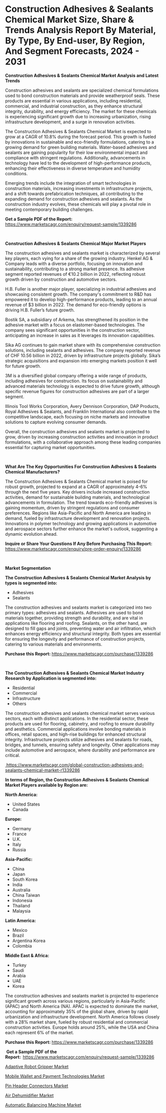 <p><h1>Construction Adhesives & Sealants Chemical Market Size, Share & Trends Analysis Report By Material, By Type, By End-user, By Region, And Segment Forecasts, 2024 - 2031</h1></p><p><strong>Construction Adhesives & Sealants Chemical Market Analysis and Latest Trends</strong></p>
<p><p>Construction adhesives and sealants are specialized chemical formulations used to bond construction materials and provide weatherproof seals. These products are essential in various applications, including residential, commercial, and industrial construction, as they enhance structural integrity, durability, and energy efficiency. The market for these chemicals is experiencing significant growth due to increasing urbanization, rising infrastructure development, and a surge in renovation activities.</p><p>The Construction Adhesives & Sealants Chemical Market is expected to grow at a CAGR of 10.8% during the forecast period. This growth is fueled by innovations in sustainable and eco-friendly formulations, catering to a growing demand for green building materials. Water-based adhesives and sealants are gaining popularity for their low environmental impact and compliance with stringent regulations. Additionally, advancements in technology have led to the development of high-performance products, enhancing their effectiveness in diverse temperature and humidity conditions.</p><p>Emerging trends include the integration of smart technologies in construction materials, increasing investments in infrastructure projects, and a shift towards prefabrication techniques, all contributing to the expanding demand for construction adhesives and sealants. As the construction industry evolves, these chemicals will play a pivotal role in meeting contemporary building challenges.</p></p>
<p><strong>Get a Sample PDF of the Report:&nbsp;</strong> <a href="https://www.marketscagr.com/enquiry/request-sample/1339286?utm_campaign=1683&utm_medium=2&utm_source=Github&utm_content=ia&utm_term=20102024&utm_id=construction-adhesives-sealants-chemical">https://www.marketscagr.com/enquiry/request-sample/1339286</a></p>
<p>&nbsp;</p>
<p><strong>Construction Adhesives & Sealants Chemical Major Market Players</strong></p>
<p><p>The construction adhesives and sealants market is characterized by several key players, each vying for a share of the growing industry. Henkel AG & Company leads with a diverse portfolio, focusing on innovation and sustainability, contributing to a strong market presence. Its adhesive segment reported revenues of €10.2 billion in 2022, reflecting robust growth driven by construction and automotive sectors.</p><p>H.B. Fuller is another major player, specializing in industrial adhesives and showcasing consistent growth. The company's commitment to R&D has empowered it to develop high-performance products, leading to an annual revenue of $3 billion in 2022. The demand for eco-friendly options is driving H.B. Fuller’s future growth.</p><p>Bostik SA, a subsidiary of Arkema, has strengthened its position in the adhesive market with a focus on elastomer-based technologies. The company sees significant opportunities in the construction sector, anticipating an increase in sales as it leverages its innovation capabilities.</p><p>Sika AG continues to gain market share with its comprehensive construction solutions, including sealants and adhesives. The company reported revenue of CHF 10.56 billion in 2022, driven by infrastructure projects globally. Sika’s strategic acquisitions and expansion into emerging markets position it well for future growth.</p><p>3M is a diversified global company offering a wide range of products, including adhesives for construction. Its focus on sustainability and advanced materials technology is expected to drive future growth, although specific revenue figures for construction adhesives are part of a larger segment.</p><p>Illinois Tool Works Corporation, Avery Dennison Corporation, DAP Products, Royal Adhesives & Sealants, and Franklin International also contribute to the competitive landscape, each focusing on niche markets and innovative solutions to capture evolving consumer demands.</p><p>Overall, the construction adhesives and sealants market is projected to grow, driven by increasing construction activities and innovation in product formulations, with a collaborative approach among these leading companies essential for capturing market opportunities.</p></p>
<p>&nbsp;</p>
<p><strong>What Are The Key Opportunities For Construction Adhesives & Sealants Chemical Manufacturers?</strong></p>
<p><p>The Construction Adhesives & Sealants Chemical market is poised for robust growth, projected to expand at a CAGR of approximately 4-6% through the next five years. Key drivers include increased construction activities, demand for sustainable building materials, and technological advancements in formulation. The trend towards eco-friendly adhesives is gaining momentum, driven by stringent regulations and consumer preferences. Regions like Asia-Pacific and North America are leading in demand, fueled by infrastructure development and renovation projects. Innovations in polymer technology and growing applications in automotive and aerospace sectors further enhance the market's outlook, suggesting a dynamic evolution ahead.</p></p>
<p><strong>Inquire or Share Your Questions If Any Before Purchasing This Report:</strong> <a href="https://www.marketscagr.com/enquiry/pre-order-enquiry/1339286?utm_campaign=1683&utm_medium=2&utm_source=Github&utm_content=ia&utm_term=20102024&utm_id=construction-adhesives-sealants-chemical">https://www.marketscagr.com/enquiry/pre-order-enquiry/1339286</a></p>
<p>&nbsp;</p>
<p><strong>Market Segmentation</strong></p>
<p><strong>The Construction Adhesives & Sealants Chemical Market Analysis by types is segmented into:</strong></p>
<p><ul><li>Adhesives</li><li>Sealants</li></ul></p>
<p><p>The construction adhesives and sealants market is categorized into two primary types: adhesives and sealants. Adhesives are used to bond materials together, providing strength and durability, and are vital in applications like flooring and roofing. Sealants, on the other hand, are designed to fill gaps and joints, preventing water and air infiltration, which enhances energy efficiency and structural integrity. Both types are essential for ensuring the longevity and performance of construction projects, catering to various materials and environments.</p></p>
<p><strong>Purchase this Report:&nbsp;</strong><a href="https://www.marketscagr.com/purchase/1339286?utm_campaign=1683&utm_medium=2&utm_source=Github&utm_content=ia&utm_term=20102024&utm_id=construction-adhesives-sealants-chemical">https://www.marketscagr.com/purchase/1339286</a></p>
<p>&nbsp;</p>
<p><strong>The Construction Adhesives & Sealants Chemical Market Industry Research by Application is segmented into:</strong></p>
<p><ul><li>Residential</li><li>Commercial</li><li>Infrastructure</li><li>Others</li></ul></p>
<p><p>The construction adhesives and sealants chemical market serves various sectors, each with distinct applications. In the residential sector, these products are used for flooring, cabinetry, and roofing to ensure durability and aesthetics. Commercial applications involve bonding materials in offices, retail spaces, and high-rise buildings for enhanced structural integrity. Infrastructure projects utilize adhesives and sealants for roads, bridges, and tunnels, ensuring safety and longevity. Other applications may include automotive and aerospace, where durability and performance are critical.</p></p>
<p><a href="https://www.marketscagr.com/global-construction-adhesives-and-sealants-chemical-market-r1339286?utm_campaign=1683&utm_medium=2&utm_source=Github&utm_content=ia&utm_term=20102024&utm_id=construction-adhesives-sealants-chemical">&nbsp;https://www.marketscagr.com/global-construction-adhesives-and-sealants-chemical-market-r1339286</a></p>
<p><strong>In terms of Region, the Construction Adhesives & Sealants Chemical Market Players available by Region are:</strong></p>
<p>
    <p> <strong> North America: </strong>
        <ul>
            <li>United States</li>
            <li>Canada</li>
        </ul>
        </p> 
    <p> <strong> Europe: </strong>
        <ul>
            <li>Germany</li>
            <li>France</li>
            <li>U.K.</li>
            <li>Italy</li>
            <li>Russia</li>
        </ul>
        </p> 
    <p> <strong> Asia-Pacific: </strong>
        <ul>
            <li>China</li>
            <li>Japan</li>
            <li>South Korea</li>
            <li>India</li>
            <li>Australia</li>
            <li>China Taiwan</li>
            <li>Indonesia</li>
            <li>Thailand</li>
            <li>Malaysia</li>
        </ul>
        </p> 
    <p> <strong> Latin America: </strong>
        <ul>
            <li>Mexico</li>
            <li>Brazil</li>
            <li>Argentina Korea</li>
            <li>Colombia</li>
        </ul>
        </p> 
    <p> <strong> Middle East & Africa: </strong>
        <ul>
            <li>Turkey</li>
            <li>Saudi</li>
            <li>Arabia</li>
            <li>UAE</li>
            <li>Korea</li>
        </ul>
    </p>
    </p>
<p><p>The construction adhesives and sealants market is projected to experience significant growth across various regions, particularly in Asia-Pacific (APAC) and North America (NA). APAC is expected to dominate the market, accounting for approximately 35% of the global share, driven by rapid urbanization and infrastructure development. North America follows closely with a 28% market share, fueled by robust residential and commercial construction activities. Europe holds around 25%, while the USA and China each represent 6% of the market.</p></p>
<p><strong>Purchase this Report: </strong><a href="https://www.marketscagr.com/purchase/1339286?utm_campaign=1683&utm_medium=2&utm_source=Github&utm_content=ia&utm_term=20102024&utm_id=construction-adhesives-sealants-chemical">https://www.marketscagr.com/purchase/1339286</a></p>
<p>&nbsp;<strong>Get a Sample PDF of the Report:&nbsp;&nbsp;</strong><a href="https://www.marketscagr.com/enquiry/request-sample/1339286?utm_campaign=1683&utm_medium=2&utm_source=Github&utm_content=ia&utm_term=20102024&utm_id=construction-adhesives-sealants-chemical">https://www.marketscagr.com/enquiry/request-sample/1339286</a></p>
<p><strong></strong></p>
<p><p><a href="https://www.linkedin.com/pulse/adaptive-robot-gripper-market-analysis-product-segmentation-zehge?utm_campaign=1683&utm_medium=2&utm_source=Github&utm_content=ia&utm_term=20102024&utm_id=construction-adhesives-sealants-chemical">Adaptive Robot Gripper Market</a></p><p><a href="https://github.com/AnnDiaz698/Market-Research-Report-List-1/blob/main/mobile-wallet-and-payment-technologies-market.md?utm_campaign=1683&utm_medium=2&utm_source=Github&utm_content=ia&utm_term=20102024&utm_id=construction-adhesives-sealants-chemical">Mobile Wallet and Payment Technologies Market</a></p><p><a href="https://www.linkedin.com/pulse/pin-header-connectors-market-emerging-trends-future-prospects-ml1de?utm_campaign=1683&utm_medium=2&utm_source=Github&utm_content=ia&utm_term=20102024&utm_id=construction-adhesives-sealants-chemical">Pin Header Connectors Market</a></p><p><a href="https://www.linkedin.com/pulse/air-dehumidifier-market-revolution-size-share-emerging-trends-fouke?utm_campaign=1683&utm_medium=2&utm_source=Github&utm_content=ia&utm_term=20102024&utm_id=construction-adhesives-sealants-chemical">Air Dehumidifier Market</a></p><p><a href="https://www.linkedin.com/pulse/automatic-balancing-machine-market-global-regional-analysis-kcbpe?utm_campaign=1683&utm_medium=2&utm_source=Github&utm_content=ia&utm_term=20102024&utm_id=construction-adhesives-sealants-chemical">Automatic Balancing Machine Market</a></p></p>